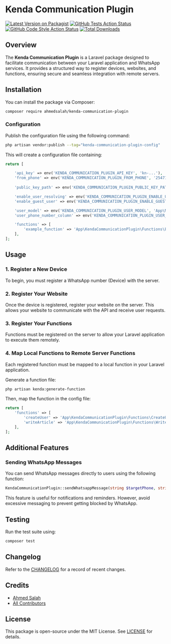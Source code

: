 # Kenda Communication Plugin

[![Latest Version on Packagist](https://img.shields.io/packagist/v/ahmedsalah/kenda-communication-plugin.svg?style=flat-square)](https://packagist.org/packages/ahmedsalah/kenda-communication-plugin)
[![GitHub Tests Action Status](https://img.shields.io/github/actions/workflow/status/ahmedsalah/kenda-communication-plugin/run-tests.yml?branch=main&label=tests&style=flat-square)](https://github.com/ahmedsalah/kenda-communication-plugin/actions?query=workflow%3Arun-tests+branch%3Amain)
[![GitHub Code Style Action Status](https://img.shields.io/github/actions/workflow/status/ahmedsalah/kenda-communication-plugin/fix-php-code-style-issues.yml?branch=main&label=code%20style&style=flat-square)](https://github.com/ahmedsalah/kenda-communication-plugin/actions?query=workflow%3A"Fix+PHP+code+style+issues"+branch%3Amain)
[![Total Downloads](https://img.shields.io/packagist/dt/ahmedsalah/kenda-communication-plugin.svg?style=flat-square)](https://packagist.org/packages/ahmedsalah/kenda-communication-plugin)

## Overview

The **Kenda Communication Plugin** is a Laravel package designed to facilitate communication between your Laravel
application and WhatsApp services. It provides a structured way to register devices, websites, and functions, ensuring
secure and seamless integration with remote servers.

## Installation

You can install the package via Composer:

```bash
composer require ahmedsalah/kenda-communication-plugin
```

### Configuration

Publish the configuration file using the following command:

```bash
php artisan vendor:publish --tag="kenda-communication-plugin-config"
```

This will create a configuration file containing:

```php
return [

    'api_key' => env('KENDA_COMMUNICATION_PLUGIN_API_KEY', 'kn-...'),
    'from_phone' => env('KENDA_COMMUNICATION_PLUGIN_FROM_PHONE', '254712345678'),
    
    'public_key_path' => env('KENDA_COMMUNICATION_PLUGIN_PUBLIC_KEY_PATH', 'public_key_server.kendaKey'),

    'enable_user_resolving' => env('KENDA_COMMUNICATION_PLUGIN_ENABLE_USER_RESOLVING', true),
    'enable_guest_user' => env('KENDA_COMMUNICATION_PLUGIN_ENABLE_GUEST_USER', true),

    'user_model' => env('KENDA_COMMUNICATION_PLUGIN_USER_MODEL', 'App\Models\User'),
    'user_phone_number_column' => env('KENDA_COMMUNICATION_PLUGIN_USER_PHONE_NUMBER_COLUMN', 'phone_number'),

    'functions' => [
        'example_function' => 'App\KendaCommunicationPlugin\Functions\ExampleFunction',
    ],
];
```

## Usage

### 1. Register a New Device

To begin, you must register a WhatsApp number (Device) with the server.

### 2. Register Your Website

Once the device is registered, register your website on the server. This allows your website to communicate with the API
and receive user requests.

### 3. Register Your Functions

Functions must be registered on the server to allow your Laravel application to execute them remotely.

### 4. Map Local Functions to Remote Server Functions

Each registered function must be mapped to a local function in your Laravel application.

Generate a function file:

```bash
php artisan kenda:generate-function
```

Then, map the function in the config file:
```php
return [
    'functions' => [
        'createUser' => 'App\KendaCommunicationPlugin\Functions\CreateUser',
        'writeArticle' => 'App\KendaCommunicationPlugin\Functions\WriteArticle',
    ],
];
```

## Additional Features

### Sending WhatsApp Messages

You can send WhatsApp messages directly to users using the following function:

```php
KendaCommunicationPlugin::sendWhatsappMessage(string $targetPhone, string $message);
```

This feature is useful for notifications and reminders. However, avoid excessive messaging to prevent getting blocked by
WhatsApp.

## Testing

Run the test suite using:
```bash
composer test
```

## Changelog

Refer to the [CHANGELOG](CHANGELOG.md) for a record of recent changes.

## Credits
- [Ahmed Salah](https://github.com/ahmedsalah)
- [All Contributors](../../contributors)

## License

This package is open-source under the MIT License. See [LICENSE](LICENSE.md) for details.

